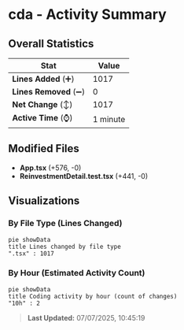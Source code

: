 # cda - Activity Summary 

## Overall Statistics

| Stat                   | Value                                                             |
| ---------------------- | ----------------------------------------------------------------- |
| **Lines Added** (➕)   | 1017                                          |
| **Lines Removed** (➖) | 0                                        |
| **Net Change** (↕)    | 1017                |
| **Active Time** (⌚)   | 1 minute |


## Modified Files
- **App.tsx** (+576, -0)
- **ReinvestmentDetail.test.tsx** (+441, -0)

## Visualizations

### By File Type (Lines Changed)

```mermaid
pie showData
title Lines changed by file type
".tsx" : 1017
```

### By Hour (Estimated Activity Count)

```mermaid
pie showData
title Coding activity by hour (count of changes)
"10h" : 2
```


> **Last Updated:** 07/07/2025, 10:45:19